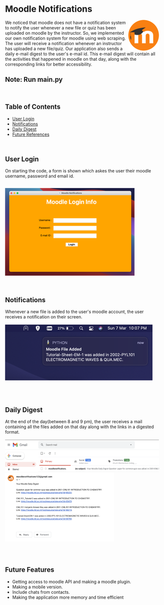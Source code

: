 # Moodle Notifications
<img src="icon.png" align="right" width="100" height="100">

We noticed that moodle does not have a notification system to notify the user whenever a new file or quiz has been uploaded on moodle by the instructor. So, we implemented our own notification system for moodle using web scraping. The user will receive a notification whenever an instructor has uploaded a new file/quiz. Our application also sends a daily e-mail digest to the user's e-mail id. This e-mail digest will contain all the activities that happened in moodle on that day, along with the corresponding links for better accessibility.
<br/>
## Note: Run main.py
<br/>

## Table of Contents  
 - [User Login](#user-login)  
 - [Notifications](#notifications)
 - [Daily Digest](#daily-digest)  
 - [Future References](#future-features)

<br/>
<a name="user-login"/>

## User Login
On starting the code, a form is shown which askes the user their moodle username, password and email id.

<br/>
<img src="screenshots/ui.png" width="424" height="286"> 
<br/>
<a name="notifications"/>
<br/><br/>

## Notifications

Whenever a new file is added to the user's moodle account, the user receives a notification on their screen.
<br/><br/>
<img src="screenshots/notification.png" width="483" height="182">
<br/>
<a name="mail"/>
<br/><br/><br/>
## Daily Digest
At the end of the day(between 8 and 9 pm), the user receives a mail containing all the files added on that day along with the links in a digested format.
<br/><br/>
<img src="screenshots/mail2.png" width="575" height="105"> <img src="screenshots/mail.png" width="357" height="224"> 
<br/>
<a name="future-references"/>

<br/><br/>
## Future Features

 - Getting access to moodle API and making a moodle plugin.
 - Making a mobile version.
 - Include  chats from contacts.
 - Making the application more memory and time efficient
